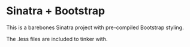 Sinatra + Bootstrap
===================

This is a barebones Sinatra project with pre-compiled Bootstrap styling.  

The .less files are included to tinker with.